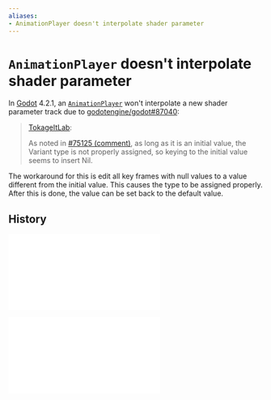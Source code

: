 ```yaml
---
aliases:
- AnimationPlayer doesn't interpolate shader parameter
---
```


# `AnimationPlayer` doesn't interpolate shader parameter

In [Godot](../notes/godot.md) 4.2.1, an [`AnimationPlayer`](../notes/godot-animation-player.md) won't interpolate a new shader parameter track due to [godotengine/godot#87040](https://github.com/godotengine/godot/issues/87040#issuecomment-1887424734):

> [TokageItLab](https://github.com/godotengine/godot/issues/87040#issuecomment-1887424734):
>
> As noted in [#75125 (comment)](https://github.com/godotengine/godot/issues/75125#issuecomment-1568624735), as long as it is an initial value, the Variant type is not properly assigned, so keying to the initial value seems to insert Nil.

The workaround for this is edit all key frames with null values to a value different from the initial value. This causes the type to be assigned properly. After this is done, the value can be set back to the default value.

## History

![20240503_1856](../entries/20240503_1856.md)

![20240527_095110](../entries/20240527_095110.md)
